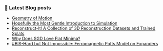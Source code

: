 <!--- I am a CS Freshman at [The University of Toronto](https://web.cs.toronto.edu/). I love researching and working with Machine Learning, especially Computer Vision. Coming from the software and robotics background, I contribute extensively to/ maintain popular open-source projects like [TensorFlow](https://www.tensorflow.org/), [PyTorch](https://pytorch.org/), [Kubernetes](https://kubernetes.io/), [Kubeflow](https://www.kubeflow.org/), [PapersWithCode](https://paperswithcode.com/), [freeCodeCamp](https://www.freecodecamp.org/) among others. I also love building open-source projects (usually related to Kubernetes and Machine Learning), some of which have been pretty popular -->

### 📕 Latest Blog posts
<!-- BLOG-POST-LIST:START -->
- [Geometry of Motion](https://rishit-dagli.github.io/2025/10/05/geometry-of-motion.html)
- [Hopefully the Most Gentle Introduction to Simulation](https://rishit-dagli.github.io/2025/09/27/simulation.html)
- [Reconstruct-It! A Collection of 3D Reconstruction Datasets and Trained Splats](https://rishit-dagli.github.io/2025/03/28/nerf-gs-datasets.html)
- [Why Does SGD Love Flat Minima?](https://rishit-dagli.github.io/2024/01/01/sgd.html)
- [#BIS-Hard but Not Impossible: Ferromagnetic Potts Model on Expanders](https://rishit-dagli.github.io/2023/03/07/ferromagnetic-potts.html)
<!-- BLOG-POST-LIST:END -->

